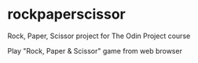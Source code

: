 # rockpaperscissor
Rock, Paper, Scissor project for The Odin Project course

Play "Rock, Paper & Scissor" game from web browser
